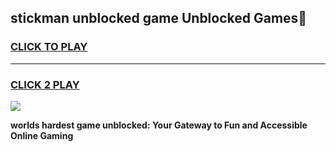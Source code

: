 
## stickman unblocked game Unblocked Games👋
<h3>
<a href="https://premium.freeplayer.one?title=stickman_unblocked_game&ref=16F">CLICK TO PLAY</a></h3>
<hr>

<h3>
<a href="https://premium.freeplayer.one?title=stickman_unblocked_game&ref=16F">CLICK 2 PLAY</a>
  
</h3>

<a href="https://premium.freeplayer.one?title=stickman_unblocked_game&ref=16F/"><img src="https://clearcache.store/games.png"></a>


**worlds hardest game unblocked: Your Gateway to Fun and Accessible Online Gaming**
